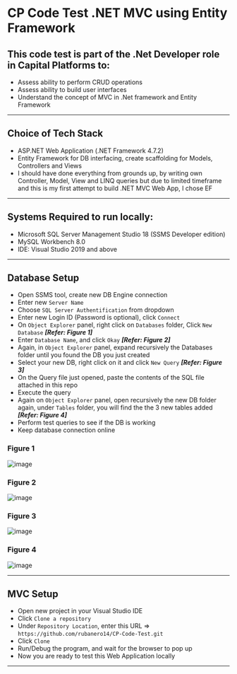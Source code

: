 # CP Code Test .NET MVC using Entity Framework

## This code test is part of the .Net Developer role in Capital Platforms to:
- Assess ability to perform CRUD operations
- Assess ability to build user interfaces
- Understand the concept of MVC in .Net framework and Entity Framework
________________________________________________________________________________________________________________________

## Choice of Tech Stack
- ASP.NET Web Application (.NET Framework 4.7.2)
- Entity Framework for DB interfacing, create scaffolding for Models, Controllers and Views
- I should have done everything from grounds up, by writing own Controller, Model, View and LINQ queries but due to limited timeframe and this is my first attempt to build .NET MVC Web App, I chose EF

________________________________________________________________________________________________________________________

## Systems Required to run locally:
- Microsoft SQL Server Management Studio 18 (SSMS Developer edition) 
- MySQL Workbench 8.0
- IDE: Visual Studio 2019 and above

-------------------------------------------------------------------------------------------------------------------------
## Database Setup
- Open SSMS tool, create new DB Engine connection
- Enter new `Server Name`
- Choose `SQL Server Authentification` from dropdown
- Enter new Login ID (Password is optional), click `Connect`
- On `Object Explorer` panel, right click on `Databases` folder, Click `New Database` ***[Refer: Figure 1]***
- Enter `Database Name`, and click `Okay` ***[Refer: Figure 2]***
- Again, in `Object Explorer` panel, expand recursively the Databases folder until you found the DB you just created
- Select your new DB, right click on it and click `New Query` ***[Refer: Figure 3]***
- On the Query file just opened, paste the contents of the SQL file attached in this repo
- Execute the query
- Again on `Object Explorer` panel, open recursively the new DB folder again, under `Tables` folder, you will find the the 3 new tables added ***[Refer: Figure 4]***
- Perform test queries to see if the DB is working
- Keep database connection online

### Figure 1
![image](https://user-images.githubusercontent.com/85555894/202455734-b46126c8-e0ba-45bf-86d2-b699d27427c1.png)
### Figure 2
![image](https://user-images.githubusercontent.com/85555894/202456161-1103e1a5-3bd9-4d77-9c3a-b633b1838c2c.png)
### Figure 3
![image](https://user-images.githubusercontent.com/85555894/202456506-c9325b7b-b6e1-4523-b142-c352e9449737.png)
### Figure 4
![image](https://user-images.githubusercontent.com/85555894/202457396-4b696bff-36b2-49c5-bb16-9001f278f30f.png)


-----------------------------------------------------------------------------------------------------------------------------

## MVC Setup
- Open new project in your Visual Studio IDE
- Click `Clone a repository`
- Under `Repository Location`, enter this URL => `https://github.com/rubanero14/CP-Code-Test.git`
- Click `Clone`
- Run/Debug the program, and wait for the browser to pop up
- Now you are ready to test this Web Application locally
 
 ___________________________________________________________________________________________________________________________
